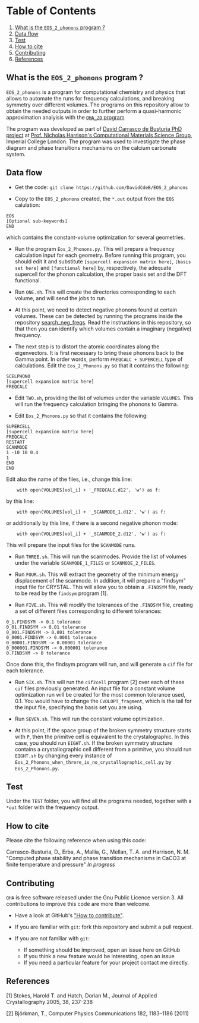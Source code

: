 # 
<!-- Attempt of improved/general code:
~/Trabajo/structures/Explanation_of_Scripts/Eos_2_Phonons/trials_Eos_2_Phonons/trial_calcite_III
-->


# Table of Contents

1. [What is the `EOS_2_phonons` program ?](#example)
2. [Data flow](#example2)
3. [Test](#example3)
4. [How to cite](#example4)
5. [Contributing](#example5)
6. [References](#example6)


<a name="example"></a>
## What is the `EOS_2_phonons` program ?

 `EOS_2_phonons` is a program for computational chemistry and physics that allows to automate the runs for frequency calculations, and breaking symmetry over different volumes.
The programs on this repository allow to obtain the needed outputs in order to further perform a quasi-harmonic approximation analyisis with the [`QHA_2D` program](https://github.com/DavidCdeB/QHA_2D)

The program was developed as part of [David Carrasco de Busturia PhD project](https://www.imperial.ac.uk/people/d.carrasco-de-busturia/) at [Prof. Nicholas Harrison's Computational Materials Science Group](http://www.imperial.ac.uk/computational-materials-science/), Imperial College London. The program was used to investigate the phase diagram and phase transitions mechanisms on the calcium carbonate system.

<a name="example2"></a>
## Data flow

* Get the code: `git clone https://github.com/DavidCdeB/EOS_2_phonons`

* Copy to the `EOS_2_phonons` created, the `*.out` output from the `EOS` calulation: 
 
 ```
 EOS
 [Optional sub-keywords]
 END 
 ```

which contains the constant-volume optimization for
several geometries.

* Run the program `Eos_2_Phonons.py`. This will prepare a frequency calculation input for each geometry.
Before running this program, you should edit it and substitute `[supercell expansion matrix here]`, `[basis set here]` and `[functional here]`
by, respectively,
the adequate supercell for the phonon calculation, the proper basis set
and the DFT functional.

* Run `ONE.sh`. This will create the directories corresponding to each volume, and will send the jobs to run.

* At this point, we need to detect negative phonons found at certain volumes.
These can be detected by running the programs inside the repository
[search_neg_freqs](https://github.com/DavidCdeB/search_neg_freqs).
Read the instructions in this repository, so that then you can identify
which volumes contain a imaginary (negative) frequency.
 
* The next step is to distort the atomic coordinates along
the eigenvectors. It is first necessary to bring these phonons back to the Gamma point.
In order words, perform `FREQCALC + SUPERCELL` type of
calculations.
Edit 
the `Eos_2_Phonons.py` so that it contains the following:

```
SCELPHONO
[supercell expansion matrix here]
FREQCALC
```

* Edit `TWO.sh`, 
providing the list of volumes under the variable `VOLUMES`. This will run the frequency calculation bringing the phonons to Gamma.

* Edit `Eos_2_Phonons.py` so that it contains the following:

```
SUPERCELL
[supercell expansion matrix here]
FREQCALC
RESTART
SCANMODE
1 -10 10 0.4
1
END
END
```
Edit also the name of the files, i.e., change this line:
```
    with open(VOLUMES[vol_i] + '_FREQCALC.d12', 'w') as f:
```

by this line:
```
    with open(VOLUMES[vol_i] + '_SCANMODE_1.d12', 'w') as f:
```

or additionally by this line, if there is a second negative phonon mode: 

```
    with open(VOLUMES[vol_i] + '_SCANMODE_2.d12', 'w') as f:
```


This will prepare the input files for the `SCANMODE` runs.

* Run `THREE.sh`. This will run the scanmodes.
Provide the list of volumes under the variable `SCANMODE_1_FILES`
or `SCANMODE_2_FILES`.

* Run `FOUR.sh`. This will extract the geometry of the minimum
energy displacement of the scanmode. In addition, it will prepare a "findsym"
input file for CRYSTAL. This will allow you to obtain a `.FINDSYM` file,
ready to be read by the `findsym` program [1].

* Run `FIVE.sh`. This will modify the tolerances of the `.FINDSYM` file,
creating a set of different files corresponding to different tolerances:

```
0_1.FINDSYM -> 0.1 tolerance
0_01.FINDSYM -> 0.01 tolerance
0_001.FINDSYM -> 0.001 tolerance
0_0001.FINDSYM -> 0.0001 tolerance
0_00001.FINDSYM -> 0.00001 tolerance
0_000001.FINDSYM -> 0.000001 tolerance
0.FINDSYM -> 0 tolerance

```
Once done this, the findsym program will run,
and will generate a `cif` file for each tolerance.

* Run `SIX.sh`. This will run the `cif2cell` program [2] over
each of these `cif` files previously generated. An input file
for a constant volume optimization run will be created for the
most common tolerance used, 0.1.
You would have to change the `CVOLOPT_fragment`, which is the
tail for the input file, specifying the basis set you are using.

* Run `SEVEN.sh`. This will run the constant volume optimization. 

* At this point, if the space group of the broken symmetry structure starts
with `P`, then the primitve cell is equivalent to the crystalographic. In this case,
you should run `EIGHT.sh`.
If the broken symmetry structure contains a crystallographic cell
different from a primitve, you should run `EIGHT.sh` by
changing every instance of `Eos_2_Phonons_when_threre_is_no_crystallographic_cell.py`
by `Eos_2_Phonons.py`.

<a name="example3"></a>
## Test

Under the `TEST` folder, you will find all the programs
needed, together with a `*out` folder
with the frequency output.


<a name="example4"></a>
## How to cite

Please cite the following reference when using this code:

Carrasco-Busturia, D., Erba, A., Mallia, G., Mellan, T. A. and Harrison, N. M. "Computed phase stability and phase transition mechanisms in CaCO3 at finite temperature and pressure" _In progress_

<a name="example5"></a>
## Contributing

`QHA` is free software released under the Gnu Public Licence version 3.
All contributions to improve this code are more than welcome.

* Have a look at GitHub's ["How to contribute"](https://guides.github.com/activities/contributing-to-open-source/#contributing).

* If you are familiar with `git`: fork this repository and submit a pull request.

* If you are not familiar with `git`:

    * If something should be improved, open an issue here on GitHub
    * If you think a new feature would be interesting, open an issue
    * If you need a particular feature for your project contact me directly.


<a name="example6"></a>
## References

[1] Stokes, Harold T. and Hatch, Dorian M., Journal of Applied Crystallography 2005, 38, 237-238

[2] Björkman, T., Computer Physics Communications 182, 1183–1186 (2011)

